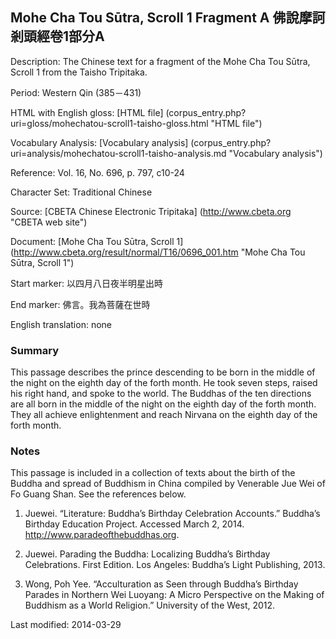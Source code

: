 ## Mohe Cha Tou Sūtra, Scroll 1 Fragment A 佛說摩訶剎頭經卷1部分A

Description: The Chinese text for a fragment of the Mohe Cha Tou Sūtra, Scroll 1 from the Taisho Tripitaka. 

Period: Western Qin (385－431)

HTML with English gloss: [HTML file] (corpus_entry.php?uri=gloss/mohechatou-scroll1-taisho-gloss.html "HTML file")

Vocabulary Analysis: [Vocabulary analysis] (corpus_entry.php?uri=analysis/mohechatou-scroll1-taisho-analysis.md "Vocabulary analysis")

Reference: Vol. 16, No. 696, p. 797, c10-24

Character Set: Traditional Chinese

Source: [CBETA Chinese Electronic Tripitaka] (http://www.cbeta.org "CBETA web site")

Document: [Mohe Cha Tou Sūtra, Scroll 1] (http://www.cbeta.org/result/normal/T16/0696_001.htm "Mohe Cha Tou Sūtra, Scroll 1")

Start marker: 以四月八日夜半明星出時

End marker: 佛言。我為菩薩在世時

English translation: none

### Summary
This passage describes the prince descending to be born in the middle of the night on the eighth day of the forth month. He took seven steps, raised his right hand, and spoke to the world. The Buddhas of the ten directions are all born in the middle of the night on the eighth day of the forth month. They all achieve enlightenment and reach Nirvana on the eighth day of the forth month.

### Notes
This passage is included in a collection of texts about the birth of the Buddha and spread of Buddhism in China compiled by Venerable Jue Wei of Fo Guang Shan. See the references below.

1. Juewei. “Literature: Buddha’s Birthday Celebration Accounts.” Buddha’s Birthday Education Project. Accessed March 2, 2014. <a href="http://www.paradeofthebuddhas.org">http://www.paradeofthebuddhas.org</a>.

2. Juewei. Parading the Buddha: Localizing Buddha’s Birthday Celebrations. First Edition. Los Angeles: Buddha’s Light Publishing, 2013.

3. Wong, Poh Yee. “Acculturation as Seen through Buddha’s Birthday Parades in Northern Wei Luoyang: A Micro Perspective on the Making of Buddhism as a World Religion.” University of the West, 2012.

Last modified: 2014-03-29


